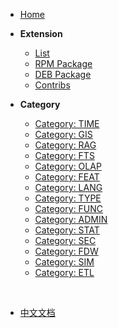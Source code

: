 
- [Home](/)

- **Extension**

  - [List](/list)
  - [RPM Package](/rpm)
  - [DEB Package](/deb)
  - [Contribs](/contrib)

- **Category**

  - [Category: TIME](/TIME/)
  - [Category: GIS](/GIS/)
  - [Category: RAG](//RAG/)
  - [Category: FTS](//FTS/)
  - [Category: OLAP](/OLAP/)
  - [Category: FEAT](/FEAT/)
  - [Category: LANG](/LANG/)
  - [Category: TYPE](/TYPE/)
  - [Category: FUNC](/FUNC/)
  - [Category: ADMIN](/ADMIN/)
  - [Category: STAT](/STAT/)
  - [Category: SEC](/SEC/)
  - [Category: FDW](/FDW/)
  - [Category: SIM](/SIM/)
  - [Category: ETL](/ETL/)

<br>

- [中文文档](zh-cn/README.md)
